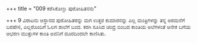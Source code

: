 +++
title = "009 ಕರೆಸಿಕೊಣ್ಡು ಪುರೋಹಿತನನು"

+++
9 ವಿರಾಟನು ಆಸ್ಥಾನದ ಪುರೋಹಿತರನ್ನು ಮಗ ಉತ್ತರ ಕುಮಾರನನ್ನು ಎಲ್ಲ ಮಂತ್ರಿಗಳನ್ನು ತನ್ನ ಅರಮನೆಗೆ ಬರಹೇಳಿ, ಎಲ್ಲರೊಂದಿಗೆ ಓಲಗ ಶಾಲೆಗೆ ಬಂದ. ಕರಗಿ ಸೂಸಿದ ಚಂದ್ರ ಬಿಂಬದ ಕಾಂತಿಯ ಅಲೆಗಳಂತೆ ಅನೇಕ ಬಗೆಯ ಆಭರಣ ಮುತ್ತುಗಳ ಕಾಂತಿ ಅವನಿಗೆ ದೂರದಿಂದಲೇ ಕಾಣಿಸಿತು.
